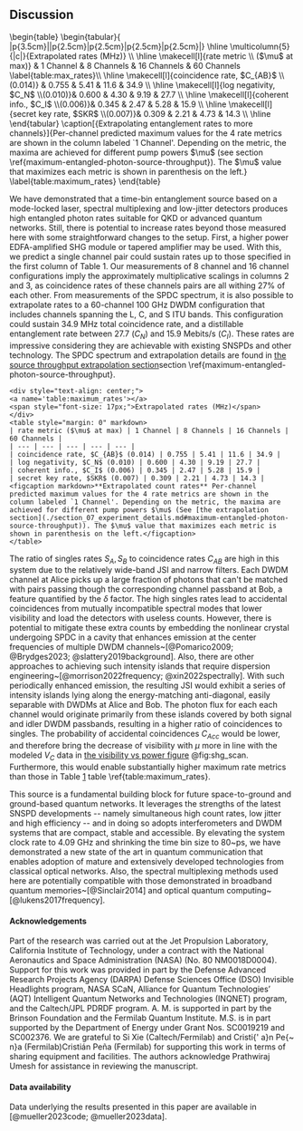 ## Discussion
<div class="latex">\begin{table}
\begin{tabular}{ |p{3.5cm}||p{2.5cm}|p{2.5cm}|p{2.5cm}|p{2.5cm}|}
 \hline
 \multicolumn{5}{|c|}{Extrapolated rates (MHz)} \\
 \hline
 \makecell[l]{rate metric \\ ($\mu$ at max)}   &  1 Channel & 8 Channels & 16 Channels & 60 Channels \label{table:max_rates}\\
 \hline
 \makecell[l]{coincidence rate, $C_{AB}$ \\(0.014)} & 0.755 & 5.41    &  11.6  &  34.9     \\
 \hline
 \makecell[l]{log negativity, $C_N$ \\(0.010)}& 0.600 & 4.30    &  9.19  &  27.7   \\
 \hline
 \makecell[l]{coherent info., $C_I$ \\(0.006)}& 0.345 & 2.47 &  5.28  &  15.9 \\
 \hline
 \makecell[l]{secret key rate, $SKR$ \\(0.007)}& 0.309 & 2.21 &  4.73  &  14.3 \\
 \hline
\end{tabular}
\caption[{Extrapolating entanglement rates to more channels}]{Per-channel predicted maximum values for the 4 rate metrics are shown in the column labeled `1 Channel'. Depending on the metric, the maxima are achieved for different pump powers $\mu$ (see section \ref{maximum-entangled-photon-source-throughput}). The $\mu$ value that maximizes each metric is shown in parenthesis on the left.}
\label{table:maximum_rates}
\end{table}</div>




<!-- ![**short caption here** long caption here](./figs/fig_file_name.svg){#fig:fig_id short-caption='short caption here' width=100% path="chapter_05"} -->

We have demonstrated that a time-bin entanglement source based on a mode-locked laser, spectral multiplexing and low-jitter detectors produces high entangled photon rates suitable for QKD or advanced quantum networks. Still, there is potential to increase rates beyond those measured here with some straightforward changes to the setup. First, a higher power EDFA-amplified SHG module or tapered amplifier may be used. With this, we predict a single channel pair could sustain rates up to those specified in the first column of Table 1. Our measurements of 8 channel and 16 channel configurations imply the approximately multiplicative scalings in columns 2 and 3, as coincidence rates of these channels pairs are all withing 27\% of each other.  From measurements of the SPDC spectrum, it is also possible to extrapolate rates to a 60-channel 100 GHz DWDM configuration that includes channels spanning the L, C, and S ITU bands. This configuration could sustain 34.9 MHz total coincidence rate, and a distillable entanglement rate between 27.7 ($C_N$) and 15.9 Mebits/s ($C_I$).  These rates are impressive considering they are achievable with existing SNSPDs and other technology. The SPDC spectrum and extrapolation details are found in <span class='html'>[the source throughput extrapolation section](./section_07_experiment_details.md#maximum-entangled-photon-source-throughput)</span><span class='latex'>section \ref{maximum-entangled-photon-source-throughput}</span>.



```{=html}
<div style="text-align: center;">
<a name='table:maximum_rates'></a>
<span style="font-size: 17px;">Extrapolated rates (MHz)</span>
</div>
<table style="margin: 0" markdown>
| rate metric ($\mu$ at max) | 1 Channel | 8 Channels | 16 Channels | 60 Channels |
| --- | --- | --- | --- | --- |
| coincidence rate, $C_{AB}$ (0.014) | 0.755 | 5.41 | 11.6 | 34.9 |
| log negativity, $C_N$ (0.010) | 0.600 | 4.30 | 9.19 | 27.7 |
| coherent info., $C_I$ (0.006) | 0.345 | 2.47 | 5.28 | 15.9 |
| secret key rate, $SKR$ (0.007) | 0.309 | 2.21 | 4.73 | 14.3 |
<figcaption markdown>**Extrapolated count rates** Per-channel predicted maximum values for the 4 rate metrics are shown in the column labeled `1 Channel'. Depending on the metric, the maxima are achieved for different pump powers $\mu$ (See [the extrapolation section](./section_07_experiment_details.md#maximum-entangled-photon-source-throughput)). The $\mu$ value that maximizes each metric is shown in parenthesis on the left.</figcaption>
</table>
```

The ratio of singles rates $S_A, S_B$ to coincidence rates $C_{AB}$ are high in this system due to the relatively wide-band JSI and narrow filters. Each DWDM channel at Alice picks up a large fraction of photons that can't be matched with pairs passing though the corresponding channel passband at Bob, a feature quantified by the $\delta$ factor. The high singles rates lead to accidental coincidences from mutually incompatible spectral modes that lower visibility and load the detectors with useless counts. However, there is potential to mitigate these extra counts by embedding the nonlinear crystal undergoing SPDC in a cavity that enhances emission at the center frequencies of multiple DWDM channels~[@Pomarico2009; @Brydges2023; @slattery2019background]. Also, there are other approaches to achieving such intensity islands that require dispersion engineering~[@morrison2022frequency; @xin2022spectrally]. With such periodically enhanced emission, the resulting JSI would exhibit a series of intensity islands lying along the energy-matching anti-diagonal, easily separable with DWDMs at Alice and Bob. The photon flux for each each channel would originate primarily from these islands covered by both signal and idler DWDM passbands, resulting in a higher ratio of coincidences to singles. The probability of accidental coincidences $C_{Acc}$ would be lower, and therefore bring the decrease of visibility with $\mu$ more in line with the modeled $V_C$ data in <span class="html">[the visibility vs power figure](./section_04_system_results.md#fig:shg_scan)</span> <span class="latex">@fig:shg_scan</span>. Furthermore, this would enable substantially higher maximum rate metrics than those in <span class="html">Table [1](#table:maximum_rates)</span><span class="latex"> table \ref{table:maximum_rates}</span>. 

This source is a fundamental building block for future space-to-ground and ground-based quantum networks. It leverages the strengths of the latest SNSPD developments -- namely simultaneous high count rates, low jitter and high efficiency -- and in doing so adopts interferometers and DWDM systems that are compact, stable and accessible. By elevating the system clock rate to 4.09 GHz and shrinking the time bin size to 80~ps, we have demonstrated a new state of the art in quantum communication that enables adoption of mature and extensively developed technologies from classical optical networks. Also, the spectral multiplexing methods used here are potentially compatible with those demonstrated in broadband quantum memories~[@Sinclair2014] and optical quantum computing~[@lukens2017frequency].

<!-- % To ensure straightforward comparability with other source designs, we did not subject the photon pairs to long-distance link attenuation. The single-mode fibers in use added up to no more than 10 m length. All of the following collection efficiencies include coupling and transmission losses of WDMs and fibers, leakage from imperfect wavelength channel separation and SNSPD detection efficiencies. -->

<!-- % # summary: production of a wide bandwidth (JSI), and how the useful JSI extends beyond the spectral range of the 8-channel pairings. -->


#### Acknowledgements
Part of the research was carried out at the Jet Propulsion Laboratory, California Institute of Technology, under a contract with the National Aeronautics and Space Administration (NASA) (No. 80 NM0018D0004). Support for this work was provided in part by the Defense Advanced Research Projects Agency (DARPA) Defense Sciences Office (DSO) Invisible Headlights program, NASA SCaN, Alliance for Quantum Technologies’ (AQT) Intelligent Quantum Networks and Technologies (INQNET) program, and the Caltech/JPL PDRDF program. A. M. is supported in part by the Brinson Foundation and the Fermilab Quantum Institute. M.S. is in part supported by the Department of Energy under Grant Nos. SC0019219 and SC002376. We are grateful to Si Xie (Caltech/Fermilab) and <span class="latex">Cristi{\' a}n Pe{\~ n}a (Fermilab)</span><span class="html">Cristián Peña (Fermilab)</span> for supporting this work in terms of sharing equipment and facilities. The authors acknowledge Prathwiraj Umesh for assistance in reviewing the manuscript. 

#### Data availability
Data underlying the results presented in this paper are available in [@mueller2023code; @mueller2023data].
